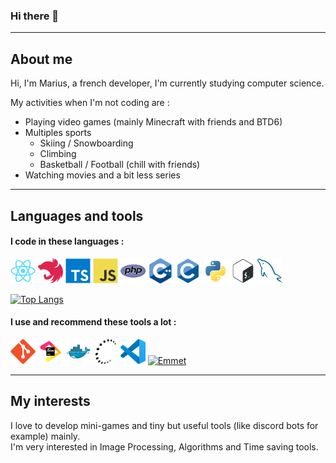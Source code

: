 ### Hi there 👋

---

## About me

Hi, I'm Marius, a french developer, I'm currently studying computer science.

My activities when I'm not coding are :

- Playing video games (mainly Minecraft with friends and BTD6)
- Multiples sports
	- Skiing / Snowboarding
	- Climbing
	- Basketball / Football (chill with friends)
- Watching movies and a bit less series

---

## Languages and tools

#### I code in  these languages :

<a href="https://react.dev/"><img src="https://github.com/devicons/devicon/blob/master/icons/react/react-original.svg" alt="React" width="40" height="40"></a>
<a href="https://nestjs.com/"><img src="https://github.com/devicons/devicon/blob/master/icons/nestjs/nestjs-original.svg" alt="NestJS" width="40" height="40"></a>
<img src="https://github.com/devicons/devicon/blob/master/icons/typescript/typescript-original.svg" alt="TypeScript" width="40" height="40">
<img src="https://github.com/devicons/devicon/blob/master/icons/javascript/javascript-original.svg" alt="JavaScript" width="40" height="40">
<a href="https://php.net/"><img src="https://github.com/devicons/devicon/blob/master/icons/php/php-original.svg" alt="PHP" width="40" height="40"></a>
<a href="https://www.cplusplus.com/"><img src="https://github.com/devicons/devicon/blob/master/icons/cplusplus/cplusplus-original.svg" alt="C++" width="40" height="40"></a>
<a href="https://devdocs.io/c/"><img src="https://github.com/devicons/devicon/blob/master/icons/c/c-original.svg" alt="C" width="40" height="40"></a>
<a href="https://python.org"><img src="https://github.com/devicons/devicon/blob/master/icons/python/python-original.svg" alt="Python" width="40" height="40"></a>
<a href="https://ohmyz.sh/"><img src="https://github.com/devicons/devicon/blob/master/icons/bash/bash-original.svg" alt="Shell/Zsh/Bash" width="40" height="40"></a>
<a href="https://www.mysql.com/"><img src="https://github.com/devicons/devicon/blob/master/icons/mysql/mysql-original.svg" alt="MySQL" width="40" height="40"></a>

[![Top Langs](https://github-readme-stats.vercel.app/api/top-langs/?username=MariusROBERT&layout=compact&langs_count=8)](https://github.com/anuraghazra/github-readme-stats)

#### I use and recommend these tools a lot :

<a href="https://git-scm.com/"><img src="https://github.com/devicons/devicon/blob/master/icons/git/git-original.svg" alt="Git" width="40" height="40"></a>
<a href="https://www.jetbrains.com/"><img src="https://github.com/devicons/devicon/blob/master/icons/jetbrains/jetbrains-original.svg" alt="JetBrains" width="40" height="40"></a>
<a href="https://www.docker.com/"><img src="https://github.com/devicons/devicon/blob/master/icons/docker/docker-original.svg" alt="Docker" width="40" height="40"></a>
<img src="https://github.com/devicons/devicon/blob/master/icons/ssh/ssh-original.svg" alt="SSH" width="40" height="40">
<a href="https://code.visualstudio.com/"><img src="https://github.com/devicons/devicon/blob/master/icons/vscode/vscode-original.svg" alt="VSCode" width="40" height="40"></a>
<a href="https://emmet.io"><img src="https://static.cdnlogo.com/logos/e/42/emmet.svg" alt="Emmet" width="40" height="40"></a>


---

## My interests

I love to develop mini-games and tiny but useful tools (like discord bots for example) mainly.  
I'm very interested in Image Processing, Algorithms and Time saving tools.
